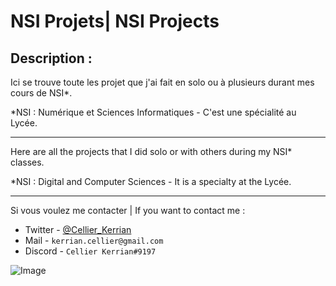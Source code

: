 # NSI Projets| NSI Projects

## Description :

Ici se trouve toute les projet que j'ai fait en solo ou à plusieurs durant mes cours de NSI*.

*NSI : Numérique et Sciences Informatiques - C'est une spécialité au Lycée.

---

Here are all the projects that I did solo or with others during my NSI* classes.

*NSI : Digital and Computer Sciences - It is a specialty at the Lycée.

---

Si vous voulez me contacter | If you want to contact me :
- Twitter - [@Cellier_Kerrian](https://twitter.com/Cellier_Kerrian)
- Mail - `kerrian.cellier@gmail.com`
- Discord - `Cellier Kerrian#9197`

![Image](https://cdn.discordapp.com/attachments/922486147366662204/922486202844737606/banner.png)
